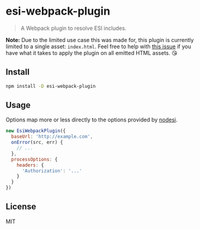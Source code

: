 # esi-webpack-plugin

> A Webpack plugin to resolve ESI includes.

**Note:** Due to the limited use case this was made for, this plugin is currently limited to a single asset: `index.html`. Feel free to help with [this issue](https://github.com/jlowgren/esi-webpack-plugin/issues/1) if you have what it takes to apply the plugin on all emitted HTML assets. 😘

## Install

```sh
npm install -D esi-webpack-plugin
```

## Usage

Options map more or less directly to the options provided by
[nodesi](https://github.com/Schibsted-Tech-Polska/nodesi).

```js
new EsiWebpackPlugin({
  baseUrl: 'http://example.com',
  onError(src, err) {
    // ...
  },
  processOptions: {
    headers: {
      'Authorization': '...'
    }
  }
})
```

## License

MIT
